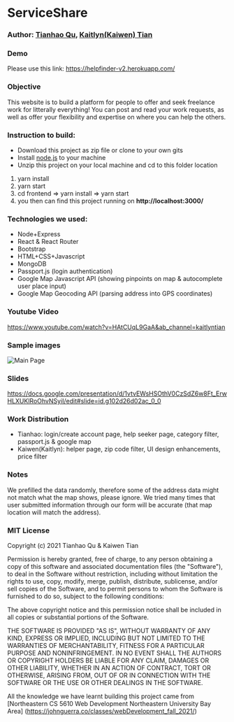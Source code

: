 # ServiceShare

### Author: [Tianhao Qu](https://thq12345.github.io/PersonalHomepage/), [Kaitlyn(Kaiwen) Tian](https://kaitlyntian.github.io/homepage/index.html)

### Demo

Please use this link:
https://helpfinder-v2.herokuapp.com/

### Objective

This website is to build a platform for people to offer and seek freelance work for litterally everything! You can post
and read your work requests, as well as offer your flexibility and expertise on where you can help the others.

### Instruction to build:

- Download this project as zip file or clone to your own gits
- Install [node.js](https://nodejs.org/en/) to your machine
- Unzip this project on your local machine and cd to this folder location

1. yarn install
2. yarn start
3. cd frontend => yarn install => yarn start
4. you then can find this project running on **http://localhost:3000/**

### Technologies we used:

- Node+Express
- React & React Router
- Bootstrap
- HTML+CSS+Javascript
- MongoDB
- Passport.js (login authentication)
- Google Map Javascript API (showing pinpoints on map & autocomplete user place input)
- Google Map Geocoding API (parsing address into GPS coordinates)

### Youtube Video

https://www.youtube.com/watch?v=HAtCUqL9GaA&ab_channel=kaitlyntian

### Sample images

![Main Page](https://github.com/thq12345/Project3/blob/development/frontend/src/images/ServiceShareScreenshot.PNG?raw=true)

### Slides

https://docs.google.com/presentation/d/1vtvEWsHSOthV0CzSdZ6w8Ft_ErwHLXUKlRoOhvNSyiI/edit#slide=id.g102d26d02ac_0_0

### Work Distribution

- Tianhao: login/create account page, help seeker page, category filter, passport.js & google map
- Kaiwen(Kaitlyn): helper page, zip code filter, UI design enhancements, price filter

### Notes

We prefilled the data randomly, therefore some of the address data might not match what the map shows, please ignore. We
tried many times that user submitted information through our form will be accurate (that map location will match the address).

### MIT License

Copyright (c) 2021 Tianhao Qu & Kaiwen Tian

Permission is hereby granted, free of charge, to any person obtaining a copy of this software and associated
documentation files (the "Software"), to deal in the Software without restriction, including without limitation the
rights to use, copy, modify, merge, publish, distribute, sublicense, and/or sell copies of the Software, and to permit
persons to whom the Software is furnished to do so, subject to the following conditions:

The above copyright notice and this permission notice shall be included in all copies or substantial portions of the
Software.

THE SOFTWARE IS PROVIDED "AS IS", WITHOUT WARRANTY OF ANY KIND, EXPRESS OR IMPLIED, INCLUDING BUT NOT LIMITED TO THE
WARRANTIES OF MERCHANTABILITY, FITNESS FOR A PARTICULAR PURPOSE AND NONINFRINGEMENT. IN NO EVENT SHALL THE AUTHORS OR
COPYRIGHT HOLDERS BE LIABLE FOR ANY CLAIM, DAMAGES OR OTHER LIABILITY, WHETHER IN AN ACTION OF CONTRACT, TORT OR
OTHERWISE, ARISING FROM, OUT OF OR IN CONNECTION WITH THE SOFTWARE OR THE USE OR OTHER DEALINGS IN THE SOFTWARE.

All the knowledge we have learnt building this project came
from [Northeastern CS 5610 Web Development Northeastern University Bay Area] (https://johnguerra.co/classes/webDevelopment_fall_2021/)
